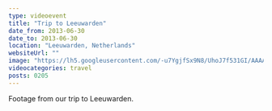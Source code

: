 ```yaml
---
type: videoevent
title: "Trip to Leeuwarden"
date_from: 2013-06-30
date_to: 2013-06-30
location: "Leeuwarden, Netherlands"
websiteUrl: ""
image: "https://lh5.googleusercontent.com/-u7YgjfSx9N8/UhoJ7f531GI/AAAAAAAAZg4/5Tdv8trbQzs/s1600/dsc09790.picasaweb.jpg"
videocategories: travel
posts: 0205
---
```


Footage from our trip to Leeuwarden.
